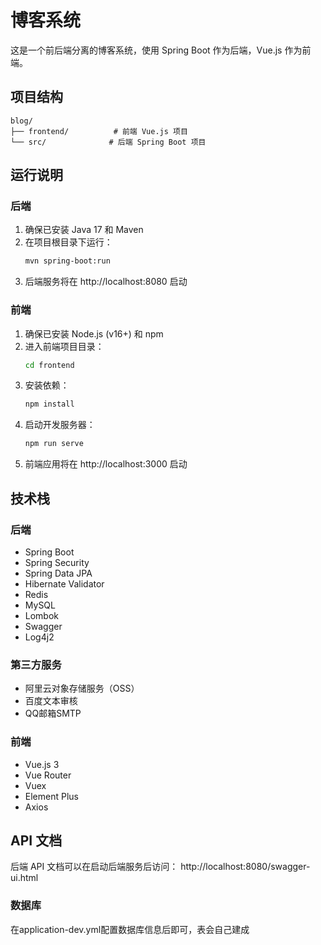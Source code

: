 # 博客系统

这是一个前后端分离的博客系统，使用 Spring Boot 作为后端，Vue.js 作为前端。

## 项目结构

```
blog/
├── frontend/          # 前端 Vue.js 项目
└── src/              # 后端 Spring Boot 项目
```

## 运行说明

### 后端

1. 确保已安装 Java 17 和 Maven
2. 在项目根目录下运行：
   ```bash
   mvn spring-boot:run
   ```
3. 后端服务将在 http://localhost:8080 启动

### 前端

1. 确保已安装 Node.js (v16+) 和 npm
2. 进入前端项目目录：
   ```bash
   cd frontend
   ```
3. 安装依赖：
   ```bash
   npm install
   ```
4. 启动开发服务器：
   ```bash
   npm run serve
   ```
5. 前端应用将在 http://localhost:3000 启动

## 技术栈

### 后端
- Spring Boot
- Spring Security
- Spring Data JPA
- Hibernate Validator
- Redis
- MySQL
- Lombok
- Swagger
- Log4j2

### 第三方服务
- 阿里云对象存储服务（OSS）
- 百度文本审核
- QQ邮箱SMTP

### 前端
- Vue.js 3
- Vue Router
- Vuex
- Element Plus
- Axios

## API 文档

后端 API 文档可以在启动后端服务后访问：
http://localhost:8080/swagger-ui.html 

### 数据库
在application-dev.yml配置数据库信息后即可，表会自己建成